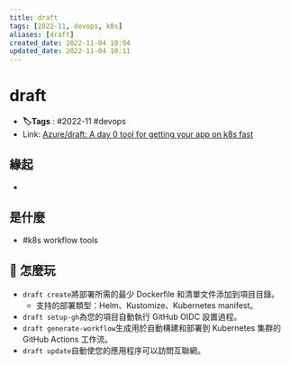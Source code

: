 ```yaml
---
title: draft
tags: [2022-11, devops, k8s]
aliases: [draft]
created_date: 2022-11-04 10:04
updated_date: 2022-11-04 10:11
---
```


# draft

- **🏷️Tags** :   #2022-11 #devops 
- Link: [Azure/draft: A day 0 tool for getting your app on k8s fast](https://github.com/azure/draft)

## 緣起

- 

## 是什麼

- #k8s workflow tools

## 📝 怎麼玩
-   `draft create`將部署所需的最少 Dockerfile 和清單文件添加到項目目錄。
    -   支持的部署類型：Helm、Kustomize、Kubernetes manifest。
-   `draft setup-gh`為您的項目自動執行 GitHub OIDC 設置過程。
-   `draft generate-workflow`生成用於自動構建和部署到 Kubernetes 集群的 GitHub Actions 工作流。
-   `draft update`自動使您的應用程序可以訪問互聯網。



